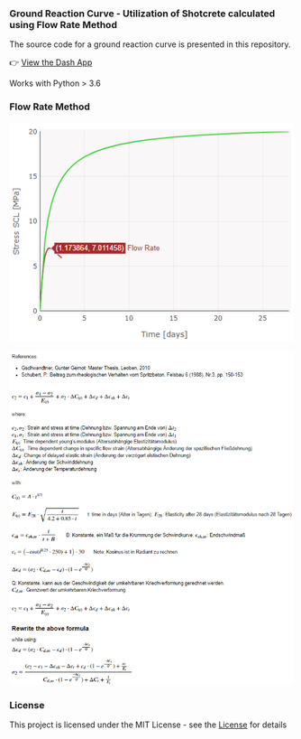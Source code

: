 ### Ground Reaction Curve - Utilization of Shotcrete calculated using Flow Rate Method

The source code for a ground reaction curve is presented in this repository.

👉 [View the Dash App](https://ground-curve.herokuapp.com/)

Works with Python > 3.6

### Flow Rate Method

![Flow_rate](https://github.com/onurkoc/ground-curve/blob/master/images/Flow_rate_pic.png)

![Flow Rate](https://github.com/onurkoc/ground-curve/blob/master/images/flow_rate_formula.png)

### License
This project is licensed under the MIT License - see the [License](https://github.com/onurkoc/ground-curve/blob/master/LICENSE) for details
